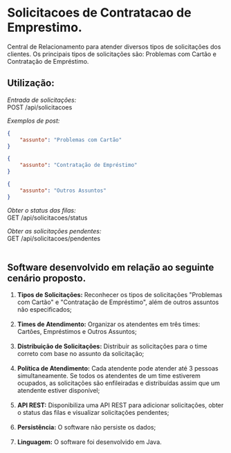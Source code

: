 # Solicitacoes de Contratacao de Emprestimo.
Central de Relacionamento para atender diversos tipos de solicitações dos clientes. Os principais tipos de solicitações são: Problemas com Cartão e Contratação de Empréstimo. 

## Utilização:

_Entrada de solicitações:_<br />
POST /api/solicitacoes

_Exemplos de post:_<br />
```json
{
    "assunto": "Problemas com Cartão"
}
```
```json
{
    "assunto": "Contratação de Empréstimo"
}
```
```json
{
    "assunto": "Outros Assuntos"
}
```

_Obter o status das filas:_<br />
GET /api/solicitacoes/status

_Obter as solicitações pendentes:_<br />
GET /api/solicitacoes/pendentes<br /><br />


## Software desenvolvido em relação ao seguinte cenário proposto.

1. **Tipos de Solicitações:** Reconhecer os tipos de solicitações "Problemas com Cartão" e "Contratação de Empréstimo", além de outros assuntos não especificados;<br /><br />
1. **Times de Atendimento:** Organizar os atendentes em três times: Cartões, Empréstimos e Outros Assuntos;<br /><br />
1. **Distribuição de Solicitações:** Distribuir as solicitações para o time correto com base no assunto da solicitação;<br /><br />
1. **Política de Atendimento:** Cada atendente pode atender até 3 pessoas simultaneamente. Se todos os atendentes de um time estiverem ocupados, as solicitações são enfileiradas e distribuídas assim que um atendente estiver disponível;<br /><br />
1. **API REST:** Disponibiliza uma API REST para adicionar solicitações, obter o status das filas e visualizar solicitações pendentes;<br /><br />
1. **Persistência:** O software não persiste os dados;<br /><br />
1. **Linguagem:** O software foi desenvolvido em Java.<br /><br />

